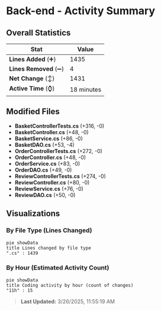 # Back-end - Activity Summary 

## Overall Statistics

| Stat                   | Value                                                             |
| ---------------------- | ----------------------------------------------------------------- |
| **Lines Added** (➕)   | 1435                                          |
| **Lines Removed** (➖) | 4                                        |
| **Net Change** (↕)    | 1431                |
| **Active Time** (⌚)   | 18 minutes |


## Modified Files
- **BasketControllerTests.cs** (+316, -0)
- **BasketController.cs** (+48, -0)
- **BasketService.cs** (+86, -0)
- **BasketDAO.cs** (+53, -4)
- **OrderControllerTests.cs** (+272, -0)
- **OrderController.cs** (+48, -0)
- **OrderService.cs** (+83, -0)
- **OrderDAO.cs** (+49, -0)
- **ReviewControllerTests.cs** (+274, -0)
- **ReviewController.cs** (+80, -0)
- **ReviewService.cs** (+76, -0)
- **ReviewDAO.cs** (+50, -0)

## Visualizations

### By File Type (Lines Changed)

```mermaid
pie showData
title Lines changed by file type
".cs" : 1439
```

### By Hour (Estimated Activity Count)

```mermaid
pie showData
title Coding activity by hour (count of changes)
"11h" : 15
```


> **Last Updated:** 3/26/2025, 11:55:19 AM